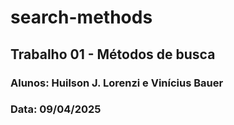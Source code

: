# search-methods

## Trabalho 01 - Métodos de busca

### Alunos: Huilson J. Lorenzi e Vinícius Bauer
### Data: 09/04/2025
